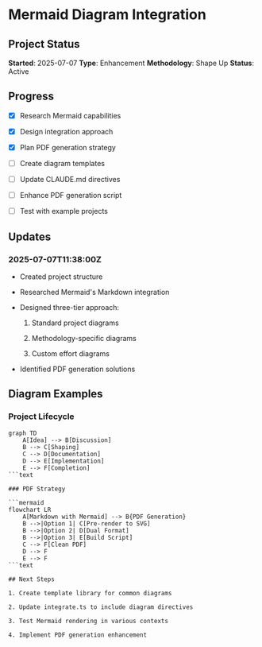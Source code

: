# Mermaid Diagram Integration

## Project Status

**Started**: 2025-07-07 **Type**: Enhancement **Methodology**: Shape Up
**Status**: Active

## Progress

- [x] Research Mermaid capabilities

- [x] Design integration approach

- [x] Plan PDF generation strategy

- [ ] Create diagram templates

- [ ] Update CLAUDE.md directives

- [ ] Enhance PDF generation script

- [ ] Test with example projects

## Updates

### 2025-07-07T11:38:00Z

- Created project structure

- Researched Mermaid's Markdown integration

- Designed three-tier approach:

  1. Standard project diagrams

  2. Methodology-specific diagrams

  3. Custom effort diagrams

- Identified PDF generation solutions

## Diagram Examples

### Project Lifecycle

````mermaid
graph TD
    A[Idea] --> B[Discussion]
    B --> C[Shaping]
    C --> D[Documentation]
    D --> E[Implementation]
    E --> F[Completion]
```text

### PDF Strategy

```mermaid
flowchart LR
    A[Markdown with Mermaid] --> B{PDF Generation}
    B -->|Option 1| C[Pre-render to SVG]
    B -->|Option 2| D[Dual Format]
    B -->|Option 3| E[Build Script]
    C --> F[Clean PDF]
    D --> F
    E --> F
```text

## Next Steps

1. Create template library for common diagrams

2. Update integrate.ts to include diagram directives

3. Test Mermaid rendering in various contexts

4. Implement PDF generation enhancement
````
